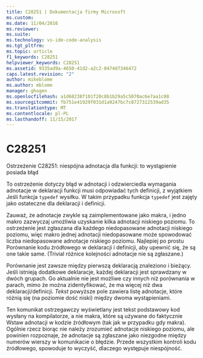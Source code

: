 ```yaml
---
title: C28251 | Dokumentacja firmy Microsoft
ms.custom: 
ms.date: 11/04/2016
ms.reviewer: 
ms.suite: 
ms.technology: vs-ide-code-analysis
ms.tgt_pltfrm: 
ms.topic: article
f1_keywords: C28251
helpviewer_keywords: C28251
ms.assetid: 9335ad9a-4650-41d2-a2c2-0474d7346472
caps.latest.revision: "2"
author: mikeblome
ms.author: mblome
manager: ghogen
ms.openlocfilehash: a1d68238f101f20c8b1b29a5c5070ac6e7aa1c08
ms.sourcegitcommit: fb751e41929f031d1a9247bc7c8727312539ad35
ms.translationtype: MT
ms.contentlocale: pl-PL
ms.lasthandoff: 11/15/2017
---
```

# <a name="c28251"></a>C28251
Ostrzeżenie C28251: niespójna adnotacja dla funkcji: to wystąpienie posiada błąd  
  
 To ostrzeżenie dotyczy błąd w adnotacji i odzwierciedla wymagania adnotacje w deklaracji funkcji musi odpowiadać tych definicji, z wyjątkiem Jeśli funkcja `typedef` wysiłku. W takim przypadku funkcja `typedef` jest zajęty jako ostateczne dla deklaracji i definicji.  
  
 Zauważ, że adnotacje zwykle są zaimplementowane jako makra, i jedno makro zazwyczaj umożliwia uzyskanie kilka adnotacji niskiego poziomu. To ostrzeżenie jest zgłaszana dla każdego niedopasowane adnotacji niskiego poziomu, więc makro jednej adnotacji niedopasowane może spowodować liczba niedopasowane adnotacje niskiego poziomu. Najlepiej po prostu Porównanie kodu źródłowego w deklaracji i definicji, aby upewnić się, że są one takie same. (Trivial różnice kolejności adnotacje nie są zgłaszane.)  
  
 Porównanie jest zawsze między pierwszą deklaracją znaleziono i bieżący. Jeśli istnieją dodatkowe deklaracje, każdej deklaracji jest sprawdzany w dwóch grupach. Go aktualnie nie jest możliwe czy innych niż porównania w parach, mimo że można zidentyfikować, że ma więcej niż dwa deklaracji/definicji.  *Tekst* powyższe pole zawiera listę adnotacje, które różnią się (na poziomie dość niski) między dwoma wystąpieniami.  
  
 Ten komunikat ostrzegawczy wyświetlany jest tekst podstawowy kod wysłany na kompilatorze, a nie makra, które są używane do faktycznie Wstaw adnotacji w kodzie źródłowym (tak jak w przypadku gdy makra). Ogólnie rzecz biorąc nie należy zrozumieć adnotacje niskiego poziomu, ale powinien rozpoznaje, że adnotacje są zgłaszane jako niezgodne między numerów wierszy w komunikacie o błędzie. Przede wszystkim kontroli kodu źródłowego, spowoduje to wyczyść, dlaczego występuje niespójność.